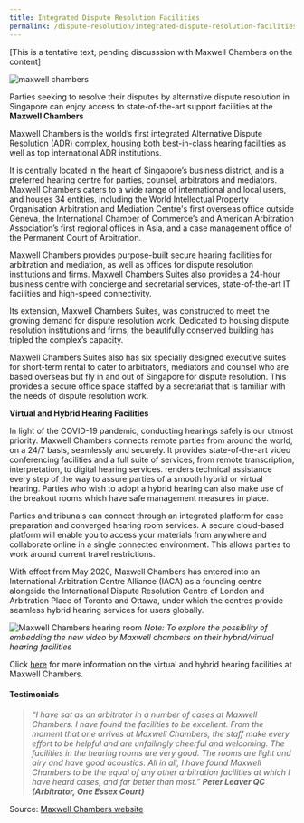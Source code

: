 ```yaml
---
title: Integrated Dispute Resolution Facilities
permalink: /dispute-resolution/integrated-dispute-resolution-facilities/
---
```

[This is a tentative text, pending discusssion with Maxwell Chambers on the content]

![maxwell chambers](/images/mock-15-maxwell.png)

Parties seeking to resolve their disputes by alternative dispute resolution in Singapore can enjoy access to state-of-the-art support facilities at the **Maxwell Chambers** 

Maxwell Chambers is the world’s first integrated Alternative Dispute Resolution (ADR) complex, housing both best-in-class hearing facilities as well as top international ADR institutions. 

It is centrally located in the heart of Singapore’s business district, and is a preferred hearing centre for parties, counsel, arbitrators and mediators. Maxwell Chambers caters to a wide range of international and local users, and houses 34 entities, including the World Intellectual Property Organisation Arbitration and Mediation Centre's first overseas office outside Geneva, the International Chamber of Commerce’s and American Arbitration Association’s first regional offices in Asia, and a case management office of the Permanent Court of Arbitration.

Maxwell Chambers provides purpose-built secure hearing facilities for arbitration and mediation, as well as offices for dispute resolution institutions and firms. Maxwell Chambers Suites also provides a 24-hour business centre with concierge and secretarial services, state-of-the-art IT facilities and high-speed connectivity.

Its extension, Maxwell Chambers Suites, was constructed to meet the growing demand for dispute resolution work. Dedicated to housing dispute resolution institutions and firms, the beautifully conserved building has tripled the complex’s capacity.

Maxwell Chambers Suites also has six specially designed executive suites for short-term rental to cater to arbitrators, mediators and counsel who are based overseas but fly in and out of Singapore for dispute resolution. This provides a secure office space staffed by a secretariat that is familiar with the needs of dispute resolution work.


**Virtual and Hybrid Hearing Facilities**

In light of the COVID-19 pandemic, conducting hearings safely is our utmost priority. Maxwell Chambers connects remote parties from around the world, on a 24/7 basis, seamlessly and securely. It provides state-of-the-art video conferencing facilities and a full suite of services, from remote transcription, interpretation, to digital hearing services. renders technical assistance every step of the way to assure parties of a smooth hybrid or virtual hearing. Parties who wish to adopt a hybrid hearing can also make use of the breakout rooms which have safe management measures in place.

Parties and tribunals can connect through an integrated platform for case preparation and converged hearing room services. A secure cloud-based platform will enable you to access your materials from anywhere and collaborate online in a single connected environment. This allows parties to work around current travel restrictions.

With effect from May 2020, Maxwell Chambers has entered into an International Arbitration Centre Alliance (IACA) as a founding centre alongside the International Dispute Resolution Centre of London and Arbitration Place of Toronto and Ottawa, under which the centres provide seamless hybrid hearing services for users globally.

![Maxwell Chambers hearing room](/images/mock-16-maxwell.jpg) 
*Note: To explore the possiblity of embedding the new video by Maxwell chambers on their hybrid/virtual hearing facilities*

Click [here](https://www.maxwellchambers.com/2020/09/01/maxwell-chambers-hybrid-and-virtual-hearing-solutions-video-in-collaboration-with-the-ministry-of-law/) for more information on the virtual and hybrid hearing facilities at Maxwell Chambers.


#### Testimonials



> _“I have sat as an arbitrator in a number of cases at Maxwell Chambers. I have found the facilities to be excellent. From the moment that one arrives at Maxwell Chambers, the staff make every effort to be helpful and are unfailingly cheerful and welcoming. The facilities in the hearing rooms are very good. The rooms are light and airy and have good acoustics. All in all, I have found Maxwell Chambers to be the equal of any other arbitration facilities at which I have heard cases, and far better than most.” **Peter Leaver QC (Arbitrator, One Essex Court)**_

Source: [Maxwell Chambers website](https://www.maxwellchambers.com/)
